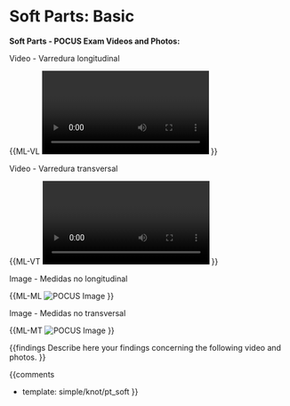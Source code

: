 # Soft Parts: Basic

**Soft Parts - POCUS Exam Videos and Photos:**

Video - Varredura longitudinal

{{ML-VL
<video></video>
}}

Video - Varredura transversal

{{ML-VT
<video></video>
}}

Image - Medidas no longitudinal

{{ML-ML
![POCUS Image](template/image-stub.svg)
}}

Image - Medidas no transversal

{{ML-MT
![POCUS Image](template/image-stub.svg)
}}

{{findings
Describe here your findings concerning the following video and photos.
}}

{{comments
* template: simple/knot/pt_soft
}}
